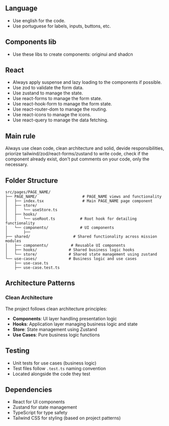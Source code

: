## Language

- Use english for the code.
- Use portuguese for labels, inputs, buttons, etc.

## Components lib

- Use these libs to create components: originui and shadcn

## React

- Always apply suspense and lazy loading to the components if possible.
- Use zod to validate the form data.
- Use zustand to manage the state.
- Use react-forms to manage the form state.
- Use react-hook-form to manage the form state.
- Use react-router-dom to manage the routing.
- Use react-icons to manage the icons.
- Use react-query to manage the data fetching.

## Main rule

Always use clean code, clean architecture and solid, devide responsibilities, priorize tailwind/zod/react-forms/zustand to write code, check if the component already exist, don't put comments on your code, only the necessary.

## Folder Structure

```
src/pages/PAGE_NAME/
├── PAGE_NAME/                    # PAGE_NAME views and functionality
│   ├── index.tsx                 # Main PAGE_NAME page component
│   ├── store/
│   │   └── useStore.ts
│   ├── hooks/
│   │   └── useRoot.ts           # Root hook for detailing functionality
│   └── components/              # UI components
│       ├──
├── shared/                   # Shared functionality across mission modules
│   ├── components/          # Reusable UI components
│   ├── hooks/              # Shared business logic hooks
│   └── store/              # Shared state management using zustand
└── use-cases/              # Business logic and use cases
    ├── use-case.ts
    ├── use-case.test.ts
```

## Architecture Patterns

### Clean Architecture

The project follows clean architecture principles:

- **Components**: UI layer handling presentation logic
- **Hooks**: Application layer managing business logic and state
- **Store**: State management using Zustand
- **Use Cases**: Pure business logic functions

## Testing

- Unit tests for use cases (business logic)
- Test files follow `.test.ts` naming convention
- Located alongside the code they test

## Dependencies

- React for UI components
- Zustand for state management
- TypeScript for type safety
- Tailwind CSS for styling (based on project patterns)

